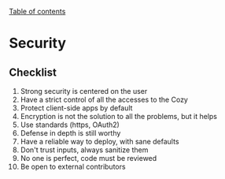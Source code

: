 [Table of contents](./README.md#table-of-contents)

Security
========

Checklist
---------

1. Strong security is centered on the user
1. Have a strict control of all the accesses to the Cozy
1. Protect client-side apps by default
1. Encryption is not the solution to all the problems, but it helps
1. Use standards (https, OAuth2)
1. Defense in depth is still worthy
1. Have a reliable way to deploy, with sane defaults
1. Don't trust inputs, always sanitize them
1. No one is perfect, code must be reviewed
1. Be open to external contributors
